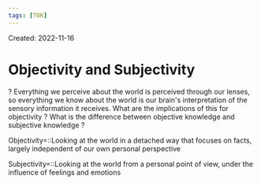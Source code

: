 ```yaml
---
tags: [TOK] 
---
```

Created: 2022-11-16

# Objectivity and Subjectivity
?
Everything we perceive about the world is perceived through our lenses, so everything we know about the world is our brain's interpretation of the sensory information it receives. 
What are the implications of this for objectivity ?
What is the difference between objective knowledge and subjective knowledge ?
<!--SR:!2022-12-10,13,230-->

Objectivity=::Looking at the world in a detached way that focuses on facts, largely independent of our own personal perspective
<!--SR:!2022-12-08,11,230-->

Subjectivity=::Looking at the world from a personal point of view, under the influence of feelings and emotions
<!--SR:!2022-12-13,16,230-->
